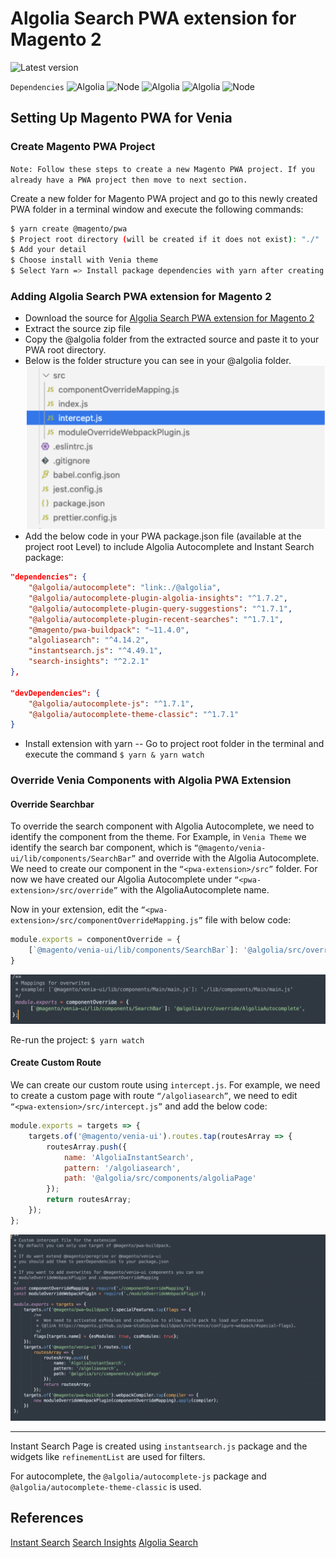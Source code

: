 # Algolia Search PWA extension for Magento 2

![Latest version](https://img.shields.io/badge/latest-1.0.0-green)

```Dependencies```
![Algolia](https://img.shields.io/badge/-instantsearch.js_4.49.1-5468FF?logo=algolia&colorA=404040&logoColor=5468FF) ![Node](https://img.shields.io/badge/-algoliasearch_4.14.2-5468FF?logo=algolia&colorA=404040&logoColor=5468FF) ![Algolia](https://img.shields.io/badge/-insights_2.2.1-5468FF?logo=algolia&colorA=404040&logoColor=5468FF) ![Algolia](https://img.shields.io/badge/-autocomplete_1.7.1-5468FF?logo=algolia&colorA=404040&logoColor=5468FF) ![Node](https://img.shields.io/badge/-version_16+-66cc33?logo=node.js&colorA=404040&logoColor=66cc33)

## Setting Up Magento PWA for Venia
### Create Magento PWA Project
`
Note: Follow these steps to create a new Magento PWA project. If you already have a PWA project then move to next section.
`

Create a new folder for Magento PWA project and go to this newly created PWA folder in a terminal window and execute the following commands:
```sh
$ yarn create @magento/pwa
$ Project root directory (will be created if it does not exist): "./"
$ Add your detail
$ Choose install with Venia theme
$ Select Yarn => Install package dependencies with yarn after creating project: Yes
```

### Adding Algolia Search PWA extension for Magento 2

- Download the source for [Algolia Search PWA extension for Magento 2](https://github.com/algolia/algoliasearch-magento-2-pwa/tree/master)
- Extract the source zip file
- Copy the @algolia folder from the extracted source and paste it to your PWA root directory.
- Below is the folder structure you can see in your @algolia folder.
  ![Algolia Search PWA extension folder structure](readme/images/structure.png?raw=true "Algolia Search PWA extension folder structure")
- Add the below code in your PWA package.json file (available at the project root Level) to include Algolia Autocomplete and Instant Search package:
```json
"dependencies": {
    "@algolia/autocomplete": "link:./@algolia",
    "@algolia/autocomplete-plugin-algolia-insights": "^1.7.2",
    "@algolia/autocomplete-plugin-query-suggestions": "^1.7.1",
    "@algolia/autocomplete-plugin-recent-searches": "^1.7.1",
    "@magento/pwa-buildpack": "~11.4.0",
    "algoliasearch": "^4.14.2",
    "instantsearch.js": "^4.49.1",
    "search-insights": "^2.2.1"
},

"devDependencies": {
    "@algolia/autocomplete-js": "^1.7.1",
    "@algolia/autocomplete-theme-classic": "^1.7.1"
}
```
- Install extension with yarn
  -- Go to project root folder in the terminal and execute the command ```$ yarn & yarn watch```

### Override Venia Components with Algolia PWA Extension
#### Override Searchbar
To override the search component with Algolia Autocomplete, we need to identify the component from the theme. For Example, in `Venia Theme` we identify the search bar component, which is `“@magento/venia-ui/lib/components/SearchBar”` and override with the Algolia Autocomplete. We need to create our component in the `“<pwa-extension>/src”` folder. For now we have created our Algolia Autocomplete under `“<pwa-extension>/src/override”` with the AlgoliaAutocomplete name.

Now in your extension, edit the `“<pwa-extension>/src/componentOverrideMapping.js”` file with below code:

```javascript
module.exports = componentOverride = {
    [`@magento/venia-ui/lib/components/SearchBar`]: '@algolia/src/override /AlgoliaAutocomplete'
}
```

![Algolia Search PWA extension override](readme/images/overrideComponent.png?raw=true "Algolia Search PWA extension override")

Re-run the project: `$ yarn watch`

#### Create Custom Route
We can create our custom route using `intercept.js`.
For example, we need to create a custom page with route `“/algoliasearch”`, we need to edit `“<pwa-extension>/src/intercept.js”` and add the below code:

```javascript
module.exports = targets => {
    targets.of('@magento/venia-ui').routes.tap(routesArray => {
        routesArray.push({
            name: 'AlgoliaInstantSearch',
            pattern: '/algoliasearch',
            path: '@algolia/src/components/algoliaPage'
        });
        return routesArray;
    });
};
```

![Algolia Search PWA custom routes](readme/images/customRoute.png?raw=true "Algolia Search PWA custom routes")

---
Instant Search Page is created using `instantsearch.js` package and the widgets like `refinementList` are used for filters.

For autocomplete, the `@algolia/autocomplete-js` package and `@algolia/autocomplete-theme-classic` is used.

## References
[Instant Search](https://www.algolia.com/doc/api-reference/widgets/instantsearch/js/)
[Search Insights](https://www.algolia.com/doc/api-client/methods/insights/)
[Algolia Search](https://www.algolia.com/doc/api-client/getting-started/install/javascript/?client=javascript)
